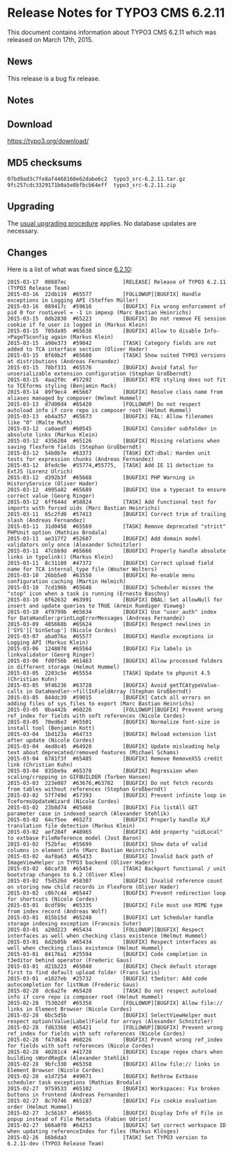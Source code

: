 Release Notes for TYPO3 CMS 6.2.11
==================================

This document contains information about TYPO3 CMS 6.2.11 which was
released on March 17th, 2015.

News
----

This release is a bug fix release.

Notes
-----

Download
--------

<https://typo3.org/download/>

MD5 checksums
-------------

    07bd9ad3c7fe8af4468160e62dabe6c2  typo3_src-6.2.11.tar.gz
    9fc257cdc3329171b0a5e8bfbcb64eff  typo3_src-6.2.11.zip

Upgrading
---------

The [usual upgrading
procedure](https://docs.typo3.org/typo3cms/InstallationGuide/) applies.
No database updates are necessary.

Changes
-------

Here is a list of what was fixed since
[6.2.10](TYPO3_CMS_6.2.10 "wikilink"):

    2015-03-17  08687ec                  [RELEASE] Release of TYPO3 6.2.11 (TYPO3 Release Team)
    2015-03-16  22db119  #65577          [FOLLOWUP][BUGFIX] Handle exceptions in Logging API (Steffen Müller)
    2015-03-16  089417c  #59616          [BUGFIX] Fix wrong enforcement of pid 0 for rootLevel = -1 in impexp (Marc Bastian Heinrichs)
    2015-03-15  0db2830  #65223          [BUGFIX] Do not remove FE session cookie if fe_user is logged in (Markus Klein)
    2015-03-15  705da95  #65638          [BUGFIX] Allow to disable Info->PageTSconfig again (Markus Klein)
    2015-03-15  a90e373  #59042          [TASK] Category fields are not added to TCA interface section (Oliver Hader)
    2015-03-15  8f60b2f  #65680          [TASK] Show suited TYPO3 versions at distributions (Andreas Fernandez)
    2015-03-15  78bf331  #65576          [BUGFIX] Avoid fatal for unserializable extension configuration (Stephan Großberndt)
    2015-03-15  4aa2f0c  #57292          [BUGFIX] RTE styling does not fit to TCEforms styling (Benjamin Mack)
    2015-03-14  89f9ec4  #65667          [BUGFIX] Resolve class name from aliases managed by composer (Helmut Hummel)
    2015-03-13  d7d00d4  #65420          [FOLLOWUP] Do not respect autoload info if core repo is composer root (Helmut Hummel)
    2015-03-13  eb4a357  #65673          [BUGFIX] FAL: Allow filenames like "0" (Malte Muth)
    2015-03-12  ca0aedf  #60545          [BUGFIX] Consider subfolder in absolute links (Markus Klein)
    2015-03-12  4356284  #65126          [BUGFIX] Missing relations when saving flexform fields (Stephan Großberndt)
    2015-03-12  54b0b7e  #63373          [TASK] EXT:dbal: Harden unit tests for expression chunks (Andreas Fernandez)
    2015-03-12  8fedc9e  #55774,#55775,  [TASK] Add IE 11 detection to ExtJS (Lorenz Ulrich)
    2015-03-12  d392b3f  #65668          [BUGFIX] PHP Warning in HistoryService (Oliver Hader)
    2015-03-12  4995a82  #65689          [BUGFIX] Use a typecast to ensure correct value (Georg Ringer)
    2015-03-12  6ff644d  #58824          [TASK] Add functional test for imports with forced uids (Marc Bastian Heinrichs)
    2015-03-11  65c2fd0  #57413          [BUGFIX] Correct trim of trailing slash (Andreas Fernandez)
    2015-03-11  31d0458  #65569          [TASK] Remove deprecated "strict" PHPUnit option (Mathias Brodala)
    2015-03-11  ae317f2  #52607          [BUGFIX] Add domain model validators only once (Alexander Schnitzler)
    2015-03-11  47cbb9d  #65666          [BUGFIX] Properly handle absolute links in typolink() (Markus Klein)
    2015-03-11  8c31180  #47372          [BUGFIX] Correct upload field name for TCA internal_type file (Wouter Wolters)
    2015-03-10  26bb5e0  #63550          [BUGFIX] Re-enable menu configuration caching (Martin Helmich)
    2015-03-10  7cd196b  #65646          [BUGFIX] Scheduler misses the "stop" icon when a task is running (Ernesto Baschny)
    2015-03-10  6f62632  #63991          [BUGFIX] DBAL: Set allowNull for insert and update queries to TRUE (Armin Ruediger Vieweg)
    2015-03-10  4f9799b  #65634          [BUGFIX] Use "user_auth" index for DataHandler:printLogErrorMessages (Andreas Fernandez)
    2015-03-09  485668b  #65624          [BUGFIX] Respect newlines in ['SYS']['binSetup'] (Nicole Cordes)
    2015-03-07  aba076a  #65577          [BUGFIX] Handle exceptions in Logging API (Markus Klein)
    2015-03-06  1248078  #65564          [BUGFIX] Fix labels in linkvalidator (Georg Ringer)
    2015-03-06  fd0f56b  #61463          [BUGFIX] Allow processed folders in different storage (Helmut Hummel)
    2015-03-05  2203c5e  #65554          [TASK] Update to phpunit 4.5 (Christian Kuhn)
    2015-03-05  9f46236  #63728          [BUGFIX] Avoid getTCAtypeValue-calls in DataHandler->fillInFieldArray (Stephan Großberndt)
    2015-03-05  844dc39  #59015          [BUGFIX] Catch all errors on adding files of sys_files to export (Marc Bastian Heinrichs)
    2015-03-05  0ba442b  #60226          [FOLLOWUP][BUGFIX] Prevent wrong ref_index for fields with soft references (Nicole Cordes)
    2015-03-05  70ed6e3  #65501          [BUGFIX] Normalize font-size in install tool (Benjamin Kott)
    2015-03-04  1bd123a  #64733          [BUGFIX] Reload extension list after update (Nicole Cordes)
    2015-03-04  4ed8c45  #64920          [BUGFIX] Update misleading help text about deprecated/removed features (Michael Schams)
    2015-03-04  6781f3f  #65485          [BUGFIX] Remove RemoveXSS credit link (Christian Kuhn)
    2015-03-04  835be9a  #65378          [BUGFIX] Regression when scaling/cropping in GIFBUILDER (Torben Hansen)
    2015-03-03  223e087  #63676,#63782   [BUGFIX] Do not fetch records from tables without references (Stephan Großberndt)
    2015-03-02  57f749d  #57393          [BUGFIX] Prevent infinite loop in TceformsUpdateWizard (Nicole Cordes)
    2015-03-02  23b8d74  #65468          [BUGFIX] Fix listAll GET parameter case in indexed_search (Alexander Stehlik)
    2015-03-02  64cf5ee  #65273          [BUGFIX] Properly handle XLF translation file detection (Markus Klein)
    2015-03-02  aef204f  #48965          [BUGFIX] Add property "uidLocal" to extbase FileReference model (Jost Baron)
    2015-03-02  f52bfac  #55699          [BUGFIX] Show data of valid columns in element info (Marc Bastian Heinrichs)
    2015-03-02  4af8a63  #65433          [BUGFIX] Invalid back path of ImageViewHelper in TYPO3 backend (Oliver Hader)
    2015-03-02  68caf38  #65454          [TASK] Backport functional / unit bootstrap changes to 6.2 (Oliver Klee)
    2015-03-02  f5d526d  #58307          [BUGFIX] Invalid reference count on storing new child records in FlexForm (Oliver Hader)
    2015-03-02  c0b7c44  #65447          [BUGFIX] Prevent redirection loop for shortcuts (Nicole Cordes)
    2015-03-01  8cdf89c  #65335          [BUGFIX] File must use MIME type from index record (Andreas Wolf)
    2015-03-01  015b15d  #65248          [BUGFIX] Let Scheduler handle storage indexing exception (Francois Suter)
    2015-03-01  a20d223  #65434          [FOLLOWUP][BUGFIX] Respect interfaces as well when checking class existence (Helmut Hummel)
    2015-03-01  6d2b05b  #65434          [BUGFIX] Respect interfaces as well when checking class existence (Helmut Hummel)
    2015-03-01  84176a1  #25594          [BUGFIX] Code completion in t3editor behind operator (Frederic Gaus)
    2015-03-01  d21b223  #65040          [BUGFIX] Check default storage first to find default upload folder (Frans Saris)
    2015-03-01  e1027eb  #25732          [BUGFIX] t3editor: Add code autocompletion for listNum (Frederic Gaus)
    2015-02-28  dc6a2fe  #65420          [TASK] Do not respect autoload info if core repo is composer root (Helmut Hummel)
    2015-02-28  75302df  #65358          [FOLLOWUP][BUGFIX] Allow file:// links in Element Browser (Nicole Cordes)
    2015-02-28  6bc5d5b                  [BUGFIX] SelectViewHelper must respect option(Value|Label)Field for arrays (Alexander Schnitzler)
    2015-02-28  fd63368  #65421          [FOLLOWUP][BUGFIX] Prevent wrong ref_index for fields with soft references (Nicole Cordes)
    2015-02-28  f47d624  #60226          [BUGFIX] Prevent wrong ref_index for fields with soft references (Nicole Cordes)
    2015-02-28  40281c4  #41728          [BUGFIX] Escape regex chars when building sWordRegEx (Alexander Stehlik)
    2015-02-28  9bfc330  #65358          [BUGFIX] Allow file:// links in Element Browser (Nicole Cordes)
    2015-02-28  e1d7254  #49071          [BUGFIX] Rethrow Extbase scheduler task exceptions (Mathias Brodala)
    2015-02-27  9759533  #65102          [BUGFIX] Workspaces: Fix broken buttons in frontend (Andreas Fernandez)
    2015-02-27  8c70746  #65187          [BUGFIX] Fix cookie evaluation order (Helmut Hummel)
    2015-02-27  3c56167  #56655          [BUGFIX] Display Info of File in popup instead of File Metadata (Fabien Udriot)
    2015-02-27  b66a0f0  #64253          [BUGFIX] Set correct workspace ID when updating referenceIndex for files (Markus Klösges)
    2015-02-26  b6b6da3                  [TASK] Set TYPO3 version to 6.2.11-dev (TYPO3 Release Team)



